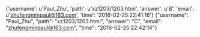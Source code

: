 {'username': u'Paul_Zhu', 'path': u'xz1203/1203.html', 'answer': u'B', 'email': u'zhufengminpaul@163.com', 'time': '2016-02-25:22:41:16'}
{"username": "Paul_Zhu", "path": "xz1203/1203.html", "answer": "C", "email": "zhufengminpaul@163.com", "time": "2016-02-25:22:42:14"}